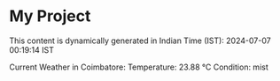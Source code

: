 # My Project

This content is dynamically generated in Indian Time (IST): 2024-07-07 00:19:14 IST


Current Weather in Coimbatore:
Temperature: 23.88 °C
Condition: mist
